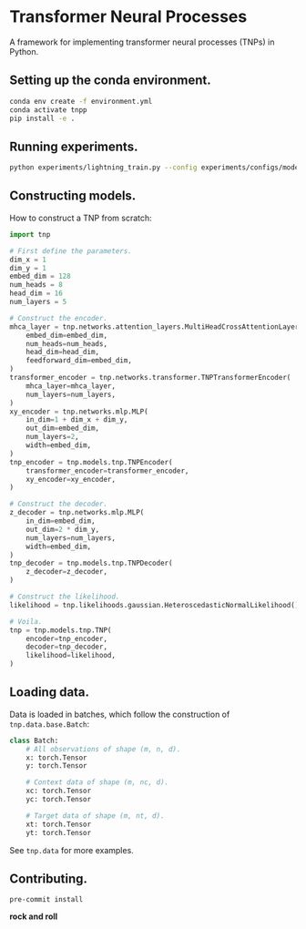 # Transformer Neural Processes
A framework for implementing transformer neural processes (TNPs) in Python.

## Setting up the conda environment.
```bash
conda env create -f environment.yml
conda activate tnpp
pip install -e .
```

## Running experiments.
```bash
python experiments/lightning_train.py --config experiments/configs/models/tnp.yml --generator_config experiments/configs/generators/synthetic-1d.yml
```

## Constructing models.
How to construct a TNP from scratch:
```python
import tnp

# First define the parameters.
dim_x = 1
dim_y = 1
embed_dim = 128
num_heads = 8
head_dim = 16
num_layers = 5

# Construct the encoder.
mhca_layer = tnp.networks.attention_layers.MultiHeadCrossAttentionLayer(
    embed_dim=embed_dim,
    num_heads=num_heads,
    head_dim=head_dim,
    feedforward_dim=embed_dim,
)
transformer_encoder = tnp.networks.transformer.TNPTransformerEncoder(
    mhca_layer=mhca_layer,
    num_layers=num_layers,
)
xy_encoder = tnp.networks.mlp.MLP(
    in_dim=1 + dim_x + dim_y,
    out_dim=embed_dim,
    num_layers=2,
    width=embed_dim,
)
tnp_encoder = tnp.models.tnp.TNPEncoder(
    transformer_encoder=transformer_encoder,
    xy_encoder=xy_encoder,
)

# Construct the decoder.
z_decoder = tnp.networks.mlp.MLP(
    in_dim=embed_dim,
    out_dim=2 * dim_y,
    num_layers=num_layers,
    width=embed_dim,
)
tnp_decoder = tnp.models.tnp.TNPDecoder(
    z_decoder=z_decoder,
)

# Construct the likelihood.
likelihood = tnp.likelihoods.gaussian.HeteroscedasticNormalLikelihood()

# Voila.
tnp = tnp.models.tnp.TNP(
    encoder=tnp_encoder,
    decoder=tnp_decoder,
    likelihood=likelihood,
)
```

## Loading data.
Data is loaded in batches, which follow the construction of `tnp.data.base.Batch`:
```python
class Batch:
    # All observations of shape (m, n, d).
    x: torch.Tensor
    y: torch.Tensor

    # Context data of shape (m, nc, d).
    xc: torch.Tensor
    yc: torch.Tensor

    # Target data of shape (m, nt, d).
    xt: torch.Tensor
    yt: torch.Tensor
```
See `tnp.data` for more examples.

## Contributing.
```
pre-commit install
```
**rock and roll**
